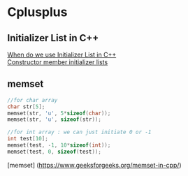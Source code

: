 # Cplusplus
## Initializer List in C++
[When do we use Initializer List in C++](https://www.geeksforgeeks.org/when-do-we-use-initializer-list-in-c/)<br>
[Constructor member initializer lists](https://www.learncpp.com/cpp-tutorial/8-5a-constructor-member-initializer-lists/)
## memset
```cpp
//for char array
char str[5];
memset(str, 'u', 5*sizeof(char));
memset(str, 'u', sizeof(str));

//for int array : we can just initiate 0 or -1
int test[10];
memset(test, -1, 10*sizeof(int));
memset(test, 0, sizeof(test));
```
[memset] (https://www.geeksforgeeks.org/memset-in-cpp/) <br>
